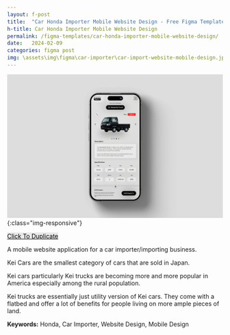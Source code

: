 ```yaml
---
layout: f-post
title:  "Car Honda Importer Mobile Website Design - Free Figma Template"
h-title: Car Honda Importer Mobile Website Design
permalink: /figma-templates/car-honda-importer-mobile-website-design/
date:   2024-02-09
categories: figma post
img: \assets\img\figma\car-importer\car-import-website-mobile-design.jpg
---
```


![image-title-here](\assets\img\figma\car-importer\car-import-website-mobile-design.jpg){:class="img-responsive"}

<a style="color:#000;background:#E8E8E8;" class="button" href="https://www.figma.com/community/file/1337950136571991121/car-importing-mobile-website-design" target="_blank">Click To Duplicate</a>

A mobile website application for a car importer/importing business. 

Kei Cars are the smallest category of cars that are sold in Japan.

Kei cars particularly Kei trucks are becoming more and more popular in America especially among the rural population.

Kei trucks are essentially just utility version of Kei cars.  They come with a flatbed and offer a lot of benefits for people living on more ample pieces of land. 

**Keywords:** Honda, Car Importer, Website Design, Mobile Design



